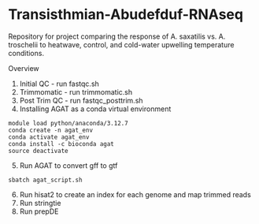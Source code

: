 # Transisthmian-Abudefduf-RNAseq
Repository for project comparing the response of A. saxatilis vs. A. troschelii to heatwave, control, and cold-water upwelling temperature conditions. 


Overview

1. Initial QC - run fastqc.sh
2. Trimmomatic - run trimmomatic.sh
3. Post Trim QC - run fastqc_posttrim.sh
4. Installing AGAT as a conda virtual environment

```
module load python/anaconda/3.12.7
conda create -n agat_env
conda activate agat_env
conda install -c bioconda agat
source deactivate

```

5. Run AGAT to convert gff to gtf

```
sbatch agat_script.sh
```

6. Run hisat2 to create an index for each genome and map trimmed reads
7. Run stringtie
8. Run prepDE

